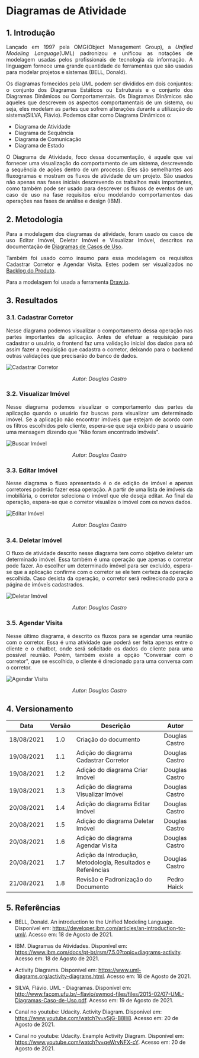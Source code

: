 # Diagramas de Atividade

## 1. Introdução

<p align="justify">
Lançado em 1997 pela OMG(Object Management Group), a <i>Unified Modeling Language</i>(UML) padronizou e unificou as notações de modelagem usadas pelos profissionais de tecnologia da informação. A linguagem fornece uma grande quantidade de ferramentas que são usadas para modelar projetos e sistemas (BELL, Donald).
</p> 

<p align="justify">
Os diagramas fornecidos pela UML podem ser divididos em dois conjuntos: o conjunto dos Diagramas Estáticos ou Estruturais e o conjunto dos Diagramas Dinâmicos ou Comportamentais. Os Diagramas Dinâmicos são aqueles que descrevem os aspectos comportamentais de um sistema, ou seja, eles modelam as partes que sofrem alterações durante a utilização do sistema(SILVA, Flávio). Podemos citar como Diagrama Dinâmicos o:
</p>

* Diagrama de Atividade
* Diagrama de Sequência
* Diagrama de Comunicação
* Diagrama de Estado


<p align="justify">
O Diagrama de Atividade, foco dessa documentação, é aquele que vai fornecer uma visualização do comportamento de um sistema, descrevendo a sequência de ações dentro de um processo. Eles são semelhantes aos fluxogramas e mostram os fluxos de atividade de um projeto. São usados não apenas nas fases iniciais descrevendo os trabalhos mais importantes, como também pode ser usado para descrever os fluxos de eventos de um caso de uso na fase requisitos e/ou modelando comportamentos das operações nas fases de análise e design (IBM).
</p>

## 2. Metodologia

<p align="justify">
  Para a modelagem dos diagramas de atividade, foram usado os casos de uso Editar Imóvel, Deletar Imóvel e Visualizar Imóvel, descritos na documentação de <a href="https://unbarqdsw2021-1.github.io/2021.1_G04_Cardeal/modelagem/diagrama_casos_de_uso/">Diagramas de Casos de Uso</a>. 
</p>

<p align="justify">
  Também foi usado como insumo para essa modelagem os requisitos Cadastrar Corretor e Agendar Visita. Estes podem ser visualizados no <a href="https://unbarqdsw2021-1.github.io/2021.1_G04_Cardeal/desenhoSoftwareBase/backlog-do-produto/">Backlog do Produto</a>.
</p>

Para a modelagem foi usada a ferramenta [Draw.io](https://draw.io).

## 3. Resultados

### 3.1. Cadastrar Corretor
<p align="justify">
  Nesse diagrama podemos visualizar o comportamento dessa operação nas partes importantes da aplicação. Antes de efetuar a requisição para cadastrar o usuário, o frontend faz uma validação inicial dos dados para só assim fazer a requisição que cadastra o corretor, deixando para o backend outras validações que precisarão do banco de dados.
</p>

![Cadastrar Corretor](./diagramas_de_atividade/cadastrar_corretor.svg)
<p align = "center"><i>Autor: Douglas Castro</i></p>

### 3.2. Visualizar Imóvel
<p align="justify">
  Nesse diagrama podemos visualizar o comportamento das partes da aplicação quando o usuário faz buscas para visualizar um determinado imóvel. Se a aplicação não encontrar imóveis que estejam de acordo com os filtros escolhidos pelo cliente, espera-se que seja exibido para o usuário uma mensagem dizendo que "Não foram encontrado imóveis".
</p>

![Buscar Imóvel](./diagramas_de_atividade/buscar_imóvel.svg)
<p align = "center"><i>Autor: Douglas Castro</i></p>


### 3.3. Editar Imóvel
<p align="justify">
  Nesse diagrama o fluxo apresentado é o de edição de imóvel e apenas corretores poderão fazer essa operação. A partir de uma lista de imóveis da imobiliária, o corretor seleciona o imóvel que ele deseja editar. Ao final da operação, espera-se que o corretor visualize o imóvel com os novos dados.
</p>

![Editar Imóvel](./diagramas_de_atividade/editar_imóvel.svg)
<p align = "center"><i>Autor: Douglas Castro</i></p>

### 3.4. Deletar Imóvel

<p align="justify">
  O fluxo de atividade descrito nesse diagrama tem como objetivo deletar um determinado imóvel. Essa também é uma operação que apenas o corretor pode fazer. Ao escolher um determinado imóvel para ser excluido, espera-se que a aplicação confirme com o corretor se ele tem certeza da operação escolhida. Caso desista da operação, o corretor será redirecionado para a página de imóveis cadastrados.
</p>

![Deletar Imóvel](./diagramas_de_atividade/deletar_imóvel.svg)
<p align = "center"><i>Autor: Douglas Castro</i></p>

### 3.5. Agendar Visita

<p align="justify">
  Nesse último diagrama, é descrito os fluxos para se agendar uma reunião com o corretor. Essa é uma atividade que poderá ser feita apenas entre o cliente e o chatbot, onde será solicitado os dados do cliente para uma possível reunião. Porém, também existe a opção "Conversar com o corretor", que se escolhida, o cliente é direcionado para uma conversa com o corretor.
</p>

![Agendar Visita](./diagramas_de_atividade/agendar_visitar.svg)
<p align = "center"><i>Autor: Douglas Castro</i></p>

## 4. Versionamento

| Data | Versão | Descrição | Autor |
| :--: | :--: | -- | :--: |
| 18/08/2021 | 1.0 | Criação do documento | Douglas Castro |
| 19/08/2021 | 1.1 | Adição do diagrama Cadastrar Corretor | Douglas Castro |
| 19/08/2021 | 1.2 | Adição do diagrama Criar Imóvel | Douglas Castro |
| 19/08/2021 | 1.3 | Adição do diagrama Visualizar Imóvel | Douglas Castro |
| 20/08/2021 | 1.4 | Adição do diagrama Editar Imóvel | Douglas Castro |
| 20/08/2021 | 1.5 | Adição do diagrama Deletar Imóvel | Douglas Castro |
| 20/08/2021 | 1.6 | Adição do diagrama Agendar Visita | Douglas Castro |
| 20/08/2021 | 1.7 | Adição da Introdução, Metodologia, Resultados e Referências | Douglas Castro |
| 21/08/2021 | 1.8 | Revisão e Padronização do Documento | Pedro Haick |

## 5. Referências

* BELL, Donald. An introduction to the Unified Modeling Language. Disponível em: <a target="_blank" href="https://developer.ibm.com/articles/an-introduction-to-uml/">https://developer.ibm.com/articles/an-introduction-to-uml/</a>. Acesso em: 18 de Agosto de 2021.

* IBM. Diagramas de Atividades. Disponível em: <a target="_blank" href="https://www.ibm.com/docs/pt-br/rsm/7.5.0?topic=diagrams-activity">https://www.ibm.com/docs/pt-br/rsm/7.5.0?topic=diagrams-activity</a>. Acesso em: 18 de Agosto de 2021.
  
* Activity Diagrams. Disponível em: <a target="_blank" href="https://www.uml-diagrams.org/activity-diagrams.html">https://www.uml-diagrams.org/activity-diagrams.html</a>. Acesso em: 18 de Agosto de 2021.
  
* SILVA, Flávio. UML - Diagramas. Disponível em: <a target="_blank" href="http://www.facom.ufu.br/~flavio/swmod-files/files/2015-02/07-UML-Diagramas-Caso-de-Uso.pdf">http://www.facom.ufu.br/~flavio/swmod-files/files/2015-02/07-UML-Diagramas-Caso-de-Uso.pdf</a>. Acesso em: 19 de Agosto de 2021.
  
* Canal no youtube: Udacity. Activity Diagram. Disponível em: <a target="_blank" href="https://www.youtube.com/watch?v=vSjG-B8Ili8">https://www.youtube.com/watch?v=vSjG-B8Ili8</a>. Acesso em: 20 de Agosto de 2021.
  
* Canal no youtube: Udacity. Example Activity Diagram. Disponível em: <a target="_blank" href="https://www.youtube.com/watch?v=qeWrvNFX-cY">https://www.youtube.com/watch?v=qeWrvNFX-cY</a>. Acesso em: 20 de Agosto de 2021.